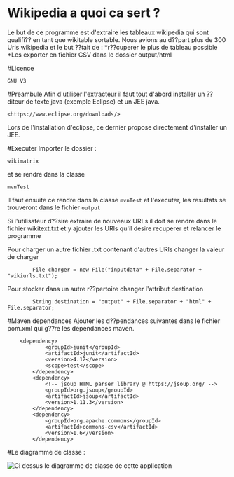 # Wikipedia a quoi ca sert ?

Le but de ce programme est d'extraire les tableaux wikipedia qui sont qualifi?? en tant que wikitable sortable. Nous avions au d??part plus de 300 Urls wikipedia et le but ??tait de :
*r??cuperer le plus de tableau possible
*Les exporter en fichier CSV dans le dossier output/html

#Licence
```
GNU V3
``` 
#Preambule
Afin d'utiliser l'extracteur il faut tout d'abord installer un ??diteur de texte java (exemple Eclipse) et un JEE java.

```
<https://www.eclipse.org/downloads/>
``` 
Lors de l'installation d'eclipse, ce dernier propose directement d'installer un JEE.

#Executer
Importer le dossier :
```
wikimatrix
``` 
et se rendre dans la classe
```
mvnTest
``` 

Il faut ensuite ce rendre dans la classe `mvnTest` et l'executer, les resultats se trouveront dans le fichier `output`

Si l'utilisateur d??sire extraire de nouveaux URLs il doit se rendre dans le fichier wikitext.txt et y ajouter les URls qu'il desire recuperer et relancer le programme

Pour charger un autre fichier .txt contenant d'autres URls changer la valeur de charger
```
		File charger = new File("inputdata" + File.separator + "wikiurls.txt");
``` 

Pour stocker dans un autre r??pertoire changer l'attribut destination
```
		String destination = "output" + File.separator + "html" + File.separator;
```
#Maven dependances
Ajouter les d??pendances suivantes dans le fichier pom.xml qui g??re les dependances maven.
```
    <dependency>
			<groupId>junit</groupId>
			<artifactId>junit</artifactId>
			<version>4.12</version>
			<scope>test</scope>
		</dependency>
		<dependency>
			<!-- jsoup HTML parser library @ https://jsoup.org/ -->
			<groupId>org.jsoup</groupId>
			<artifactId>jsoup</artifactId>
			<version>1.11.3</version>
		</dependency>
		<dependency>
			<groupId>org.apache.commons</groupId>
			<artifactId>commons-csv</artifactId>
			<version>1.6</version>
		</dependency>
``` 




#Le diagramme de classe :

![Ci dessus le diagramme de classe de cette application](/Users/Donatien/Desktop/diagramme.png "Title")
